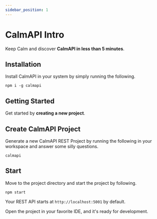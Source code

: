 ```yaml
---
sidebar_position: 1
---
```


# CalmAPI Intro

Keep Calm and discover **CalmAPI in less than 5 minutes**.

## Installation

Install CalmAPI in your system by simply running the following.

```shell
npm i -g calmapi
```

## Getting Started

Get started by **creating a new project**.

## Create CalmAPI Project

Generate a new CalmAPI REST Project by running the following in your workspace and 
answer some silly questions.

```shell
calmapi
```

## Start

Move to the project directory and start the project by following.
```shell
npm start
```

Your REST API starts at `http://localhost:5001` by default.

Open the project in your favorite IDE, and it's ready for development.
